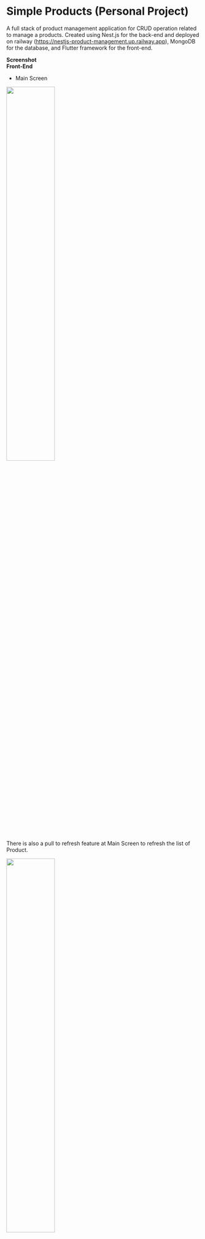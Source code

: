 # Simple Products  (Personal Project)

A full stack of product management application for CRUD operation related to manage a products. Created using Nest.js for the back-end and deployed on railway (https://nestjs-product-management.up.railway.app), MongoDB for the database, and Flutter framework for the front-end.

**Screenshot** <br/>
**Front-End** <br/>

- Main Screen <br/>
<p float="left">
  <img src="https://github.com/muhammad-fachrizal/product_management/blob/main/screenshot/main_screen.png" width="50%" height="50%"> <br/>
</p>

There is also a pull to refresh feature at Main Screen to refresh the list of Product.
<p float="left">
  <img src="https://github.com/muhammad-fachrizal/product_management/blob/main/screenshot/pull_to_refresh.png" width="50%" height="50%"> <br/>
</p>


- Add New Product Screen<br/>
<p float="left">
  <img src="https://github.com/muhammad-fachrizal/product_management/blob/main/screenshot/add_new_product_1.png" width="40%" height="40%"> 
  <img src="https://github.com/muhammad-fachrizal/product_management/blob/main/screenshot/add_new_product_2.png" width="40%" height="40%"> 
  <img src="https://github.com/muhammad-fachrizal/product_management/blob/main/screenshot/add_new_product_3.png" width="40%" height="40%"> 
</p>

For Add New Product screen, there is a validation when user click "Add" button to check if there is an empty field, if so the app will show a pop-up dialog.
<p float="left">
  <img src="https://github.com/muhammad-fachrizal/product_management/blob/main/screenshot/add_new_product_4.png" width="50%" height="50%"> <br/>
</p>

there is also a validation when user click "Add" button to check if price or stock field is not a number, if so the app will show a pop-up dialog.
<p float="left">
  <img src="https://github.com/muhammad-fachrizal/product_management/blob/main/screenshot/add_new_product_5.png" width="40%" height="40%"> 
  <img src="https://github.com/muhammad-fachrizal/product_management/blob/main/screenshot/add_new_product_6.png" width="40%" height="40%"> 
</p>

- Update Product Screen<br/>
<p float="left">
  <img src="https://github.com/muhammad-fachrizal/product_management/blob/main/screenshot/update_product_1.png" width="40%" height="40%"> 
  <img src="https://github.com/muhammad-fachrizal/product_management/blob/main/screenshot/update_product_2.png" width="40%" height="40%"> 
  <img src="https://github.com/muhammad-fachrizal/product_management/blob/main/screenshot/update_product_3.png" width="40%" height="40%"> 
</p>

Same with Add New Product screen, for Update Product Screen, there is a validation when user click "Update" button to check if there is an empty field, if so the app will show a pop-up dialog.
<p float="left">
  <img src="https://github.com/muhammad-fachrizal/product_management/blob/main/screenshot/update_product_4.png" width="50%" height="50%"> <br/>
</p>

there is also a validation when user click "Update" button to check if price or stock field is not a number, if so the app will show a pop-up dialog.
<p float="left">
  <img src="https://github.com/muhammad-fachrizal/product_management/blob/main/screenshot/update_product_5.png" width="40%" height="40%"> 
  <img src="https://github.com/muhammad-fachrizal/product_management/blob/main/screenshot/update_product_6.png" width="40%" height="40%"> 
</p>

- Delete Product<br/>
At Update Product Screen, user also have an option to delete the Product by click the delete button on the app bar.
<p float="left">
  <img src="https://github.com/muhammad-fachrizal/product_management/blob/main/screenshot/delete_product_1.png" width="40%" height="40%"> 
  <img src="https://github.com/muhammad-fachrizal/product_management/blob/main/screenshot/delete_product_2.png" width="40%" height="40%"> 
  <img src="https://github.com/muhammad-fachrizal/product_management/blob/main/screenshot/delete_product_3.png" width="40%" height="40%"> 
</p>

**Back-End** <br/>
- Get All Notes <br/>
<p float="left">
  <img src="https://github.com/muhammad-fachrizal/product_management/blob/main/screenshot/api_get_all_product.png" width="100%" height="100%"> <br/>
</p>

- Add New Note <br/>
<p float="left">
  <img src="https://github.com/muhammad-fachrizal/product_management/blob/main/screenshot/api_add_new_product.png" width="100%" height="100%"> <br/>
</p>

- Update Note <br/>
<p float="left">
  <img src="https://github.com/muhammad-fachrizal/product_management/blob/main/screenshot/api_update_product.png" width="100%" height="100%"> <br/>
</p>

- Delete Note <br/>
<p float="left">
  <img src="https://github.com/muhammad-fachrizal/product_management/blob/main/screenshot/api_delete_product.png" width="100%" height="100%"> <br/>
</p>
